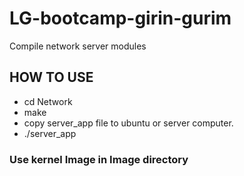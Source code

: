# LG-bootcamp-girin-gurim

Compile network server modules

## HOW TO USE

- cd Network
- make
- copy server_app file to ubuntu or server computer.
- ./server_app

### Use kernel Image in Image directory
